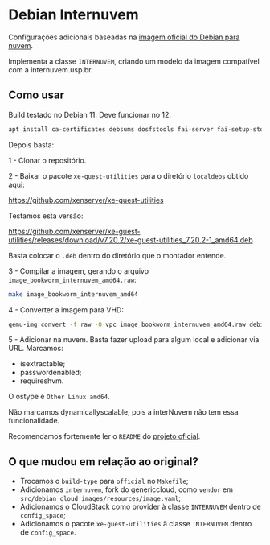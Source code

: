 # Debian Internuvem

Configurações adicionais baseadas na [imagem oficial do Debian para nuvem](https://cloud.debian.org/images/cloud/).

Implementa a classe `INTERNUVEM`, criando um modelo da imagem compatível com a internuvem.usp.br.

## Como usar

Build testado no Debian 11. Deve funcionar no 12.

```bash
apt install ca-certificates debsums dosfstools fai-server fai-setup-storage fdisk make python3 python3-libcloud python3-marshmallow python3-pytest python3-yaml qemu-utils udev
```

Depois basta:

1 - Clonar o repositório.

2 - Baixar o pacote `xe-guest-utilities` para o diretório `localdebs` obtido aqui:

https://github.com/xenserver/xe-guest-utilities

Testamos esta versão:

https://github.com/xenserver/xe-guest-utilities/releases/download/v7.20.2/xe-guest-utilities_7.20.2-1_amd64.deb

Basta colocar o `.deb` dentro do diretório que o montador entende.

3 - Compilar a imagem, gerando o arquivo `image_bookworm_internuvem_amd64.raw`:
```bash
make image_bookworm_internuvem_amd64
```

4 - Converter a imagem para VHD:
```bash
qemu-img convert -f raw -O vpc image_bookworm_internuvem_amd64.raw debian12.vhd
```

5 - Adicionar na nuvem. Basta fazer upload para algum local e adicionar via URL. Marcamos:
  * isextractable;
  * passwordenabled;
  * requireshvm.

O ostype é `Other Linux amd64`.

Não marcamos dynamicallyscalable, pois a interNuvem não tem essa funcionalidade.

Recomendamos fortemente ler o `README` do [projeto oficial](https://salsa.debian.org/cloud-team/debian-cloud-images/-/blob/master/README.md).

## O que mudou em relação ao original?
  - Trocamos o `build-type` para `official` no `Makefile`;
  - Adicionamos `internuvem`, fork do genericcloud, como `vendor` em `src/debian_cloud_images/resources/image.yaml`;
  - Adicionamos o CloudStack como provider à classe `INTERNUVEM` dentro de `config_space`;
  - Adicionamos o pacote `xe-guest-utilities` à classe `INTERNUVEM` dentro de `config_space`.
